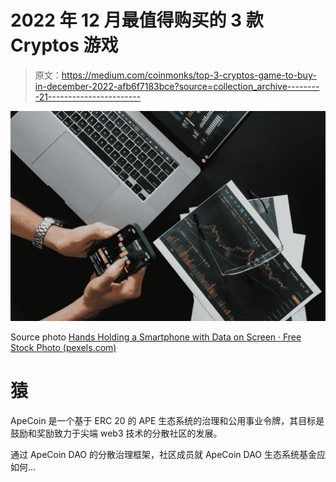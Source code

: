# 2022 年 12 月最值得购买的 3 款 Cryptos 游戏

> 原文：<https://medium.com/coinmonks/top-3-cryptos-game-to-buy-in-december-2022-afb6f7183bce?source=collection_archive---------21----------------------->

![](img/5d6adcc274a7cb3187a27e247b317b27.png)

Source photo [Hands Holding a Smartphone with Data on Screen · Free Stock Photo (pexels.com)](https://www.pexels.com/photo/hands-holding-a-smartphone-with-data-on-screen-7567443/)

# 猿

ApeCoin 是一个基于 ERC 20 的 APE 生态系统的治理和公用事业令牌，其目标是鼓励和奖励致力于尖端 web3 技术的分散社区的发展。

通过 ApeCoin DAO 的分散治理框架，社区成员就 ApeCoin DAO 生态系统基金应如何…